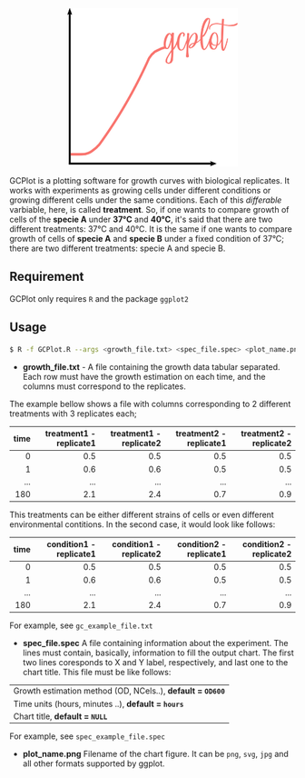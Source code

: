 <p align="center"><img src="misc/logo.png" alt="GCPlot" width="300"></p>

GCPlot is a plotting software for growth curves with biological replicates. It works with experiments as growing cells under different conditions or growing different cells under the same conditions. Each of this _differable_ varbiable, here, is called **treatment**. So, if one wants to compare growth of cells of the **specie A** under **37°C** and **40°C**, it's said that there are two different treatments: 37°C and 40°C. It is the same if one wants to compare growth of cells of **specie A** and **specie B** under a fixed condition of 37°C; there are two different treatments: specie A and specie B.

## Requirement
GCPlot only requires `R` and the package `ggplot2`

## Usage

```sh
$ R -f GCPlot.R --args <growth_file.txt> <spec_file.spec> <plot_name.png>
```
* **growth_file.txt** - A file containing the growth data tabular separated. Each row must have the growth estimation on each time, and the columns must correspond to the replicates.

 The example bellow shows a file with columns corresponding to 2 different treatments with 3 replicates each;
 
 |time|treatment1 - replicate1|treatment1 - replicate2|treatment2 - replicate1|treatment2 - replicate2|
 |---:|---:|---:|---:|---:|
 |0|0.5|0.5|0.5|0.5|
 |1|0.6|0.6|0.5|0.5|
 |...|...|...|...|...|
 |180|2.1|2.4|0.7|0.9|
 
 This treatments can be either different strains of cells or even different environmental contitions. In the second case, it would look like follows:
 
 |time|condition1 - replicate1|condition1 - replicate2|condition2 - replicate1|condition2 - replicate2|
 |---:|---:|---:|---:|---:|
 |0|0.5|0.5|0.5|0.5|
 |1|0.6|0.6|0.5|0.5|
 |...|...|...|...|...|
 |180|2.1|2.4|0.7|0.9|
 
 For example, see `gc_example_file.txt`
 
* **spec_file.spec** A file containing information about the experiment. The lines must contain, basically, information to   fill the output chart. The first two lines coresponds to X and Y label, respectively, and last one to the chart title.
 This file must be like follows:
 
 | |
 |-|
 |Growth estimation method (OD, NCels..), **default = `OD600`**|
 |Time units (hours, minutes ..), **default = `hours`**|
 |Chart title, **default = `NULL`**|
 
 For example, see `spec_example_file.spec`
 
 * **plot_name.png** Filename of the chart figure. It can be `png`, `svg`, `jpg` and all other formats supported by ggplot.





